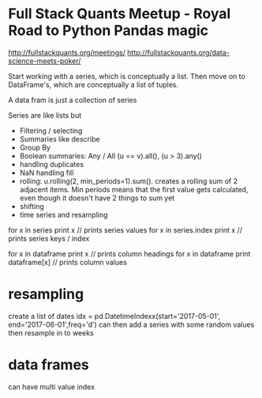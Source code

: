 # Full Stack Quants Meetup - Royal Road to Python Pandas magic

http://fullstackquants.org/meetings/
http://fullstackquants.org/data-science-meets-poker/

Start working with a series, which is conceptually a list. Then move on to DataFrame's, which are conceptually a list of tuples.

A data fram is just a collection of series

Series are like lists but
- Filtering / selecting
- Summaries like describe
- Group By
- Boolean summaries: Any / All (u  == v).all(), (u > 3).any()
- handling duplicates
- NaN handling fill
- rolling: u.rolling(2, min_periods=1).sum(). creates a rolling sum of 2 adjacent items. Min periods means that the first value gets calculated, even though it doesn't have 2 things to sum yet
- shifting
- time series and resampling

for x in series print x // prints series values
for x in series.index print x // prints series keys / index

for x in dataframe print x // prints column headings
for x in dataframe print dataframe[x] // prints column values

# resampling
create a list of dates
idx = pd.DatetimeIndexx(start='2017-05-01', end='2017-06-01',freq='d')
can then add a series with some random values
then resample in to weeks

# data frames

can have multi value index